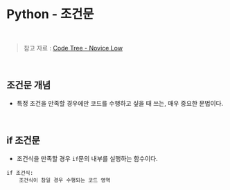 # Python - 조건문

<br/>

> 참고 자료 : <a href="https://www.codetree.ai/missions/4">Code Tree - Novice Low</a>

<br/>

## 조건문 개념

* 특정 조건을 만족할 경우에만 코드를 수행하고 싶을 때 쓰는, 매우 중요한 문법이다.

<br/>

## if 조건문

* 조건식을 만족할 경우 <code>if</code>문의 내부를 실행하는 함수이다.

```
if 조건식:
    조건식이 참일 경우 수행되는 코드 영역
```

<br/>

